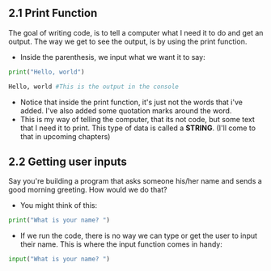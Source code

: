 ## 2.1 Print Function

 The goal of writing code, is to tell a computer what I need it to do and get an output. The way we get to see the output, is by using the print function. 

- Inside the parenthesis, we input what we want it to say: 

```python
print("Hello, world")

Hello, world #This is the output in the console
```

- Notice that inside the print function, it's just not the words that i've added. I've also added some quotation marks around the word. 
- This is my way of telling the computer, that its not code, but some text that I need it to print. This type of data is called a **STRING**. (I'll come to that in upcoming chapters)

## 2.2 Getting user inputs 

Say you're building a program that asks someone his/her name and sends a good morning greeting. How would we do that? 

- You might think of this: 

```python 
print("What is your name? ")
```

- If we run the code, there is no way we can type or get the user to input their name. This is where the input function comes in handy: 

```python
input("What is your name? ")
```

